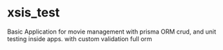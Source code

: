 # xsis_test
Basic Application for movie management
with prisma ORM crud, and 
unit testing inside apps.
with custom validation full orm
